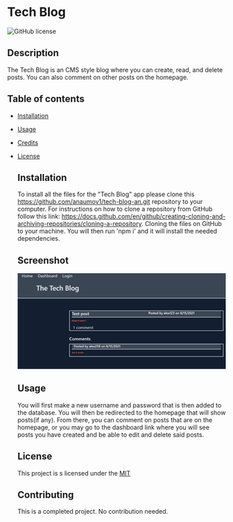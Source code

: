 # Tech Blog


 ![GitHub license](https://img.shields.io/badge/license-MIT-blue.svg)

  ## Description
  The Tech Blog is an CMS style blog where you can create, read, and delete posts. You can also comment on other posts on the homepage.
  

## Table of contents
* [Installation](#installation)
* [Usage](#usage)
* [Credits](#credits)
* [License](#licence)
  

  ## Installation
  
  To install all the files for the "Tech Blog" app please clone this https://github.com/anaumov1/tech-blog-an.git repository to your computer. For instructions on how to clone a repository from GitHub follow this link: https://docs.github.com/en/github/creating-cloning-and-archiving-repositories/cloning-a-repository.
Cloning the files on GitHub to your machine. You will then run 'npm i' and it will install the needed dependencies.

  ## Screenshot
   ![alt text](public/images/Screenshot.PNG)
  
  ## Usage
  You will first make a new username and password that is then added to the database. You will then be redirected to the homepage that will show posts(if any). From there, you can comment on posts that are on the homepage, or you may go to the dashboard link where you will see posts you have created and be able to edit and delete said posts.
  

  ## License
  This project is s licensed under the [MIT](LICENSE)
    
  ## Contributing
  This is a completed project. No contribution needed.

